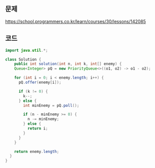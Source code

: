## 문제

https://school.programmers.co.kr/learn/courses/30/lessons/142085

## 코드

```java
import java.util.*;

class Solution {
    public int solution(int n, int k, int[] enemy) {
    Queue<Integer> pQ = new PriorityQueue<>((o1, o2) -> o1 - o2);

    for (int i = 0; i < enemy.length; i++) {
      pQ.offer(enemy[i]);

      if (k != 0) {
        k--;
      } else {
        int minEnemy = pQ.poll();

        if (n - minEnemy >= 0) {
          n -= minEnemy;
        } else {
          return i;
        }
      }
    }

    return enemy.length;
  }
}
```

